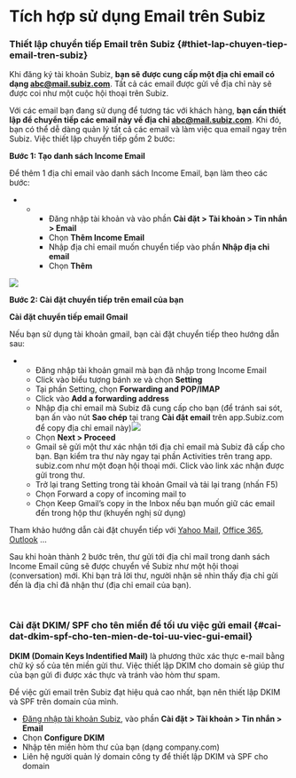 # Tích hợp sử dụng Email trên Subiz

### Thiết lập chuyển tiếp Email trên Subiz {#thiet-lap-chuyen-tiep-email-tren-subiz}

Khi đăng ký tài khoản Subiz, **bạn sẽ được cung cấp một địa chỉ email có dạng abc@mail.subiz.com**. Tất cả các email được gửi về địa chỉ này sẽ được coi như một cuộc hội thoại trên Subiz.

Với các email bạn đang sử dụng để tương tác với khách hàng, **bạn cần thiết lập để chuyển tiếp các email này về địa chỉ abc@mail.subiz.com**. Khi đó, bạn có thể dễ dàng quản lý tất cả các email và làm việc qua email ngay trên Subiz. Việc thiết lập chuyển tiếp gồm 2 bước:

**Bước 1: Tạo danh sách Income Email**

Để thêm 1 địa chỉ email vào danh sách Income Email, bạn làm theo các bước:

* * * Đăng nhập tài khoản và vào phần **Cài đặt &gt; Tài khoản &gt; Tin nhắn &gt; Email**
    * Chọn **Thêm Income Email**
    * Nhập địa chỉ email muốn chuyển tiếp vào phần **Nhập địa chỉ email**
    * Chọn **Thêm**

![](http://docv4.subiz.com/wp-content/uploads/2018/02/new-income-email.png)

**Bước 2: Cài đặt chuyển tiếp trên email của bạn**

**Cài đặt chuyển tiếp email Gmail**

Nếu bạn sử dụng tài khoản gmail, bạn cài đặt chuyển tiếp theo hướng dẫn sau:

* * Đăng nhập tài khoản gmail mà bạn đã nhập trong Income Email
  * Click vào biểu tượng bánh xe và chọn **Setting**
  * Tại phần Setting, chọn **Forwarding and POP/IMAP**
  * Click vào **Add a forwarding address**
  * Nhập địa chỉ email mà Subiz đã cung cấp cho bạn \(để tránh sai sót, bạn ấn vào nút **Sao chép** tại trang **Cài đặt email** trên app.Subiz.com để copy địa chỉ email này\)![](http://docv4.subiz.com/wp-content/uploads/2018/02/button-copy.png)​
  * Chọn **Next &gt; Proceed**
  * Gmail sẽ gửi một thư xác nhận tới địa chỉ email mà Subiz đã cấp cho bạn. Bạn kiểm tra thư này ngay tại phần Activities trên trang app. subiz.com như một đoạn hội thoại mới. Click vào link xác nhận được gửi trong thư.
  * Trở lại trang Setting trong tài khoản Gmail và tải lại trang \(nhấn F5\)
  * Chọn Forward a copy of incoming mail to
  * Chọn Keep Gmail’s copy in the Inbox nếu bạn muốn giữ các email đến trong hộp thư \(khuyến nghị sử dụng\)

Tham khảo hướng dẫn cài đặt chuyển tiếp với [Yahoo Mail](https://help.yahoo.com/kb/SLN22028.html), [Office 365](https://support.office.com/en-us/article/forward-email-from-office-365-to-another-email-account-1ed4ee1e-74f8-4f53-a174-86b748ff6a0e), [Outlook](https://support.office.com/en-us/article/turn-on-automatic-forwarding-in-outlook-on-the-web-7f2670a1-7fff-4475-8a3c-5822d63b0c8e) …

Sau khi hoàn thành 2 bước trên, thư gửi tới địa chỉ mail trong danh sách Income Email cũng sẽ được chuyển về Subiz như một hội thoại \(conversation\) mới. Khi bạn trả lời thư, người nhận sẽ nhìn thấy địa chỉ gửi đến là địa chỉ đã nhận thư \(địa chỉ email của bạn\).

​

### Cài đặt DKIM/ SPF cho tên miền để tối ưu việc gửi email {#cai-dat-dkim-spf-cho-ten-mien-de-toi-uu-viec-gui-email}

**DKIM \(Domain Keys Indentified Mail\)** là phương thức xác thực e-mail bằng chữ ký số của tên miền gửi thư. Việc thiết lập DKIM cho domain sẽ giúp thư của bạn gửi đi được xác thực và tránh vào hòm thư spam.

Để việc gửi email trên Subiz đạt hiệu quả cao nhất, bạn nên thiết lập DKIM và SPF trên domain của mình.

* ​[Đăng nhập tài khoản Subiz](http://app.subiz.com/), vào phần **Cài đặt &gt; Tài khoản &gt; Tin nhắn &gt; Email**
* Chọn **Configure DKIM**
* Nhập tên miền hòm thư của bạn \(dạng company.com\)
* Liên hệ người quản lý domain công ty để thiết lập DKIM và SPF cho domain



